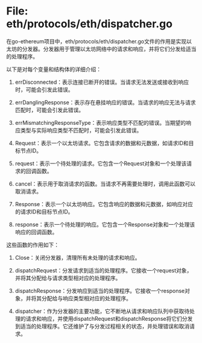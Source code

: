 # File: eth/protocols/eth/dispatcher.go

在go-ethereum项目中，eth/protocols/eth/dispatcher.go文件的作用是实现以太坊的分发器。分发器用于管理以太坊网络中的请求和响应，并将它们分发给适当的处理程序。

以下是对每个变量和结构体的详细介绍：

1. errDisconnected：表示连接已断开的错误。当请求无法发送或接收到响应时，可能会引发此错误。

2. errDanglingResponse：表示存在悬挂响应的错误。当请求的响应无法与请求匹配时，可能会引发此错误。

3. errMismatchingResponseType：表示响应类型不匹配的错误。当期望的响应类型与实际响应类型不匹配时，可能会引发此错误。

4. Request：表示一个以太坊请求。它包含请求的数据和元数据，如请求ID和目标节点ID。

5. request：表示一个待处理的请求。它包含一个Request对象和一个处理该请求的回调函数。

6. cancel：表示用于取消请求的函数。当请求不再需要处理时，调用此函数可以取消请求。

7. Response：表示一个以太坊响应。它包含响应的数据和元数据，如响应对应的请求ID和目标节点ID。

8. response：表示一个待处理的响应。它包含一个Response对象和一个处理该响应的回调函数。

这些函数的作用如下：

1. Close：关闭分发器，清理所有未处理的请求和响应。

2. dispatchRequest：分发请求到适当的处理程序。它接收一个request对象，并将其分配给与请求类型相对应的处理程序。

3. dispatchResponse：分发响应到适当的处理程序。它接收一个response对象，并将其分配给与响应类型相对应的处理程序。

4. dispatcher：作为分发器的主要功能，它不断地从请求和响应队列中获取待处理的请求和响应，并使用dispatchRequest和dispatchResponse将它们分发到适当的处理程序。它还维护了与分发过程相关的状态，并处理错误和取消请求。

